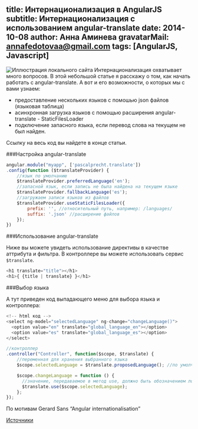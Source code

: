title: Интернационализация в AngularJS
subtitle: Интернационализация с использованием angular-translate
date: 2014-10-08
author: Анна Аминева
gravatarMail: annafedotovaa@gmail.com
tags: [AngularJS, Javascript]
---

![Иллюстрация локального сайта](/blog/images/Internationalisation.jpg)
Интернационализация охватывает много вопросов. В этой небольшой статье я расскажу о том, как начать работать с angular-translate. А вот и его возможности, о которых мы с вами узнаем:
* предоставление нескольких языков с помошью json файлов (языковая таблица)
* асинхронная загрузка языков с помощью расширения angular-translate - StaticFilesLoader
* подключение запасного языка, если перевод слова на текущем не был найден.

Ссылку на весь код вы найдете в конце статьи.

###Настройка angular-translate

```js
angular.module("myapp", ['pascalprecht.translate'])
.config(function ($translateProvider) {
    //язык по умолчанию
    $translateProvider.preferredLanguage('en');
    //запасной язык, если запись не была найдена на текущем языке
    $translateProvider.fallbackLanguage('es');
    //загружаем записи языков из файлов
    $translateProvider.useStaticFilesLoader({
        prefix: '', //относительный путь, например: /languages/
        suffix: '.json' //расширение файлов
    });
})
```

###Использование angular-translate

Ниже вы можете увидеть использование директивы в качестве аттрибута и фильтра. В контроллере вы можете использовать сервис `$translate`.
```js
<h1 translate="title"></h1>
<h1>{ {title | translate} }</h1>
```

###Выбор языка 

А тут приведен код выпадающего меню для выбора языка и контроллера:
```js
<!-- html код -->
<select ng-model="selectedLanguage" ng-change="changeLanguage()">
  <option value="en" translate="global_language_en"></option>
  <option value="es" translate="global_language_es"></option>
</select>

//контроллер
.controller("Controller", function($scope, $translate) {
    //переменная для хранения выбранного языка
    $scope.selectedLanguage = $translate.proposedLanguage(); //по умолчанию

    $scope.changeLanguage = function () {
      //значение, передаваемое в метод use, должно быть обозначением локали, например: en-UK, en и т.д.
      $translate.use($scope.selectedLanguage);
    };
});
```

По мотивам Gerard Sans “Angular internationalisation”

[Источники](http://angular-translate.github.io/docs/#/guide)



